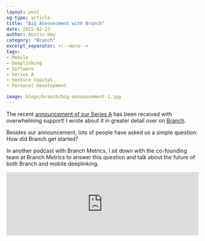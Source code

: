 ```yaml
---
layout: post
og-type: article
title: "Big Announcment with Branch"
date: 2015-02-23
author: Austin Hay
category: "Branch"
excerpt_separator: <!--more-->
tags:
- Mobile
- Deeplinking
- Software
- Series A
- Venture Capital
- Personal Development

image: blogs/branch/big-announcement-1.jpg
---
```


The recent [announcement of our Series A](http://techcrunch.com/2015/02/26/branch-metrics-raises-15-million-for-its-smarter-mobile-deep-linking-technology/) has been received with overwhelming support! I wrote about it in greater detail over on [Branch](https://blog.branch.io/where-branch-is-headed/).

Besides our announcement, lots of people have asked us a simple question: How did Branch get started?

In another podcast with Branch Metrics, I sit down with the co-founding team at Branch Metrics to answer this question and talk about the future of both Branch and mobile deeplinking. 

<iframe width="100%" height="166" scrolling="no" frameborder="no" src="https://w.soundcloud.com/player/?url=https%3A//api.soundcloud.com/tracks/193189451&amp;color=ff5500&amp;auto_play=false&amp;hide_related=false&amp;show_comments=true&amp;show_user=true&amp;show_reposts=false"></iframe>